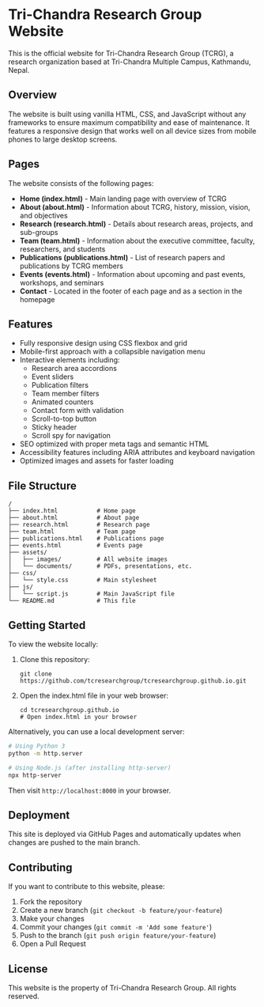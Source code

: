 # Tri-Chandra Research Group Website

This is the official website for Tri-Chandra Research Group (TCRG), a research organization based at Tri-Chandra Multiple Campus, Kathmandu, Nepal.

## Overview

The website is built using vanilla HTML, CSS, and JavaScript without any frameworks to ensure maximum compatibility and ease of maintenance. It features a responsive design that works well on all device sizes from mobile phones to large desktop screens.

## Pages

The website consists of the following pages:

- **Home (index.html)** - Main landing page with overview of TCRG
- **About (about.html)** - Information about TCRG, history, mission, vision, and objectives
- **Research (research.html)** - Details about research areas, projects, and sub-groups
- **Team (team.html)** - Information about the executive committee, faculty, researchers, and students
- **Publications (publications.html)** - List of research papers and publications by TCRG members
- **Events (events.html)** - Information about upcoming and past events, workshops, and seminars
- **Contact** - Located in the footer of each page and as a section in the homepage

## Features

- Fully responsive design using CSS flexbox and grid
- Mobile-first approach with a collapsible navigation menu
- Interactive elements including:
  - Research area accordions
  - Event sliders
  - Publication filters
  - Team member filters
  - Animated counters
  - Contact form with validation
  - Scroll-to-top button
  - Sticky header
  - Scroll spy for navigation
- SEO optimized with proper meta tags and semantic HTML
- Accessibility features including ARIA attributes and keyboard navigation
- Optimized images and assets for faster loading

## File Structure

```
/
├── index.html           # Home page
├── about.html           # About page
├── research.html        # Research page
├── team.html            # Team page
├── publications.html    # Publications page
├── events.html          # Events page
├── assets/
│   ├── images/          # All website images
│   └── documents/       # PDFs, presentations, etc.
├── css/
│   └── style.css        # Main stylesheet
├── js/
│   └── script.js        # Main JavaScript file
└── README.md            # This file
```

## Getting Started

To view the website locally:

1. Clone this repository:
   ```
   git clone https://github.com/tcresearchgroup/tcresearchgroup.github.io.git
   ```

2. Open the index.html file in your web browser:
   ```
   cd tcresearchgroup.github.io
   # Open index.html in your browser
   ```

Alternatively, you can use a local development server:

```bash
# Using Python 3
python -m http.server

# Using Node.js (after installing http-server)
npx http-server
```

Then visit `http://localhost:8000` in your browser.

## Deployment

This site is deployed via GitHub Pages and automatically updates when changes are pushed to the main branch.

## Contributing

If you want to contribute to this website, please:

1. Fork the repository
2. Create a new branch (`git checkout -b feature/your-feature`)
3. Make your changes
4. Commit your changes (`git commit -m 'Add some feature'`)
5. Push to the branch (`git push origin feature/your-feature`)
6. Open a Pull Request

## License

This website is the property of Tri-Chandra Research Group. All rights reserved.